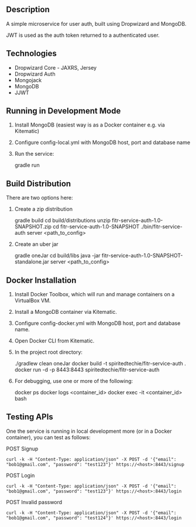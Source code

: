 Description
-----------

A simple microservice for user auth, built using Dropwizard and MongoDB.

JWT is used as the auth token returned to a authenticated user.

Technologies
------------
- Dropwizard Core - JAXRS, Jersey
- Dropwizard Auth
- Mongojack
- MongoDB
- JJWT

Running in Development Mode
---------------------------

1. Install MongoDB (easiest way is as a Docker container e.g. via Kitematic)

2. Configure config-local.yml with MongoDB host, port and database name

3. Run the service:

    gradle run

Build Distribution
------------------

There are two options here:

1) Create a zip distribution

    gradle build
    cd build/distributions
    unzip fitr-service-auth-1.0-SNAPSHOT.zip
    cd fitr-service-auth-1.0-SNAPSHOT
    ./bin/fitr-service-auth server <path_to_config>

2) Create an uber jar

    gradle oneJar
    cd build/libs
    java -jar fitr-service-auth-1.0-SNAPSHOT-standalone.jar server <path_to_config>

Docker Installation
-------------------

1) Install Docker Toolbox, which will run and manage containers on a VirtualBox VM.

2) Install a MongoDB container via Kitematic.

3) Configure config-docker.yml with MongoDB host, port and database name.

4) Open Docker CLI from Kitematic.

5) In the project root directory:

    ./gradlew clean oneJar
    docker build -t spiritedtechie/fitr-service-auth .
    docker run -d -p 8443:8443 spiritedtechie/fitr-service-auth

6) For debugging, use one or more of the following:

    docker ps
    docker logs <container_id>
    docker exec -it <container_id> bash

Testing APIs
------------
One the service is running in local development more (or in a Docker container), you can test as follows:

POST Signup

    curl -k -H "Content-Type: application/json" -X POST -d '{"email": "bob1@gmail.com", "password": "test123"}' https://<host>:8443/signup

POST Login

    curl -k -H "Content-Type: application/json" -X POST -d '{"email": "bob1@gmail.com", "password": "test123"}' https://<host>:8443/login

POST Invalid password

    curl -k -H "Content-Type: application/json" -X POST -d '{"email": "bob1@gmail.com", "password": "test124"}' https://<host>:8443/login
